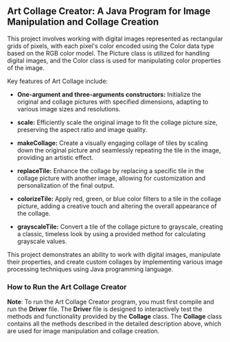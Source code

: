 ## Art Collage Creator: A Java Program for Image Manipulation and Collage Creation
This project involves working with digital images represented as rectangular grids of pixels, with each pixel's color encoded using the Color data type based on the RGB color model. The Picture class is utilized for handling digital images, and the Color class is used for manipulating color properties of the image.

Key features of Art Collage include:

- **One-argument and three-arguments constructors:** Initialize the original and collage pictures with specified dimensions, adapting to various image sizes and resolutions.

- **scale:** Efficiently scale the original image to fit the collage picture size, preserving the aspect ratio and image quality.

- **makeCollage:** Create a visually engaging collage of tiles by scaling down the original picture and seamlessly repeating the tile in the image, providing an artistic effect.

- **replaceTile:** Enhance the collage by replacing a specific tile in the collage picture with another image, allowing for customization and personalization of the final output.

- **colorizeTile:** Apply red, green, or blue color filters to a tile in the collage picture, adding a creative touch and altering the overall appearance of the collage.

- **grayscaleTile:** Convert a tile of the collage picture to grayscale, creating a classic, timeless look by using a provided method for calculating grayscale values.


This project demonstrates an ability to work with digital images, manipulate their properties, and create custom collages by implementing various image processing techniques using Java programming language.
<br>

### How to Run the Art Collage Creator

**Note**: To run the Art Collage Creator program, you must first compile and run the **Driver** file. The **Driver** file is designed to interactively test the methods and functionality provided by the **Collage** class. The **Collage** class contains all the methods described in the detailed description above, which are used for image manipulation and collage creation.
